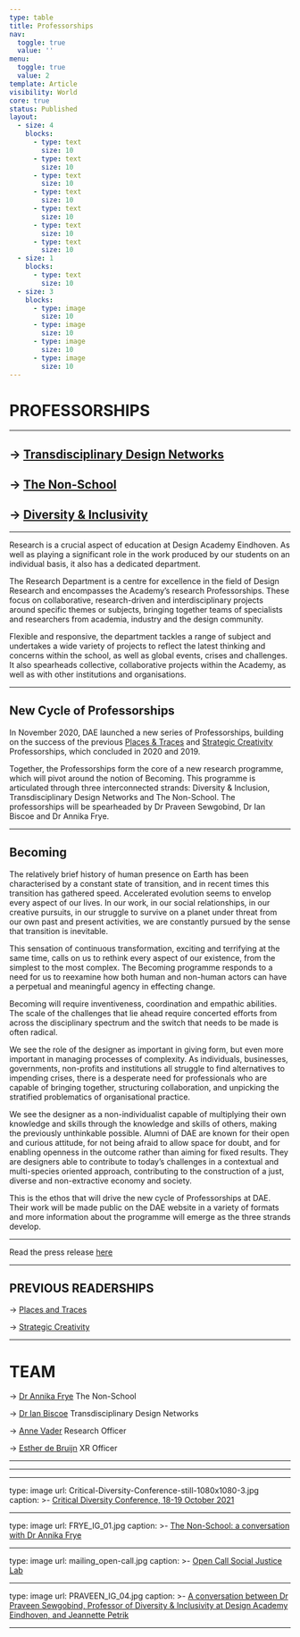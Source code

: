 ```yaml
---
type: table
title: Professorships
nav:
  toggle: true
  value: ''
menu:
  toggle: true
  value: 2
template: Article
visibility: World
core: true
status: Published
layout:
  - size: 4
    blocks:
      - type: text
        size: 10
      - type: text
        size: 10
      - type: text
        size: 10
      - type: text
        size: 10
      - type: text
        size: 10
      - type: text
        size: 10
      - type: text
        size: 10
  - size: 1
    blocks:
      - type: text
        size: 10
  - size: 3
    blocks:
      - type: image
        size: 10
      - type: image
        size: 10
      - type: image
        size: 10
      - type: image
        size: 10
---
```


# PROFESSORSHIPS

---

## → [Transdisciplinary Design Networks](https://designacademy.nl/p/research-and-debate/professorships/transdisciplinary-design-networks)

## → [The Non-School](https://designacademy.nl/p/research-and-debate/professorships/the-non-school)

## → [Diversity & Inclusivity](https://designacademy.nl/p/research-and-debate/professorships/diversity-and-inclusivity)

---

Research is a crucial aspect of education at Design Academy Eindhoven. As well as playing a significant role in the work produced by our students on an individual basis, it also has a dedicated department. 

The Research Department is a centre for excellence in the field of Design Research and encompasses the Academy’s research Professorships. These focus on collaborative, research-driven and interdisciplinary projects around specific themes or subjects, bringing together teams of specialists and researchers from academia, industry and the design community. 

Flexible and responsive, the department tackles a range of subject and undertakes a wide variety of projects to reflect the latest thinking and concerns within the school, as well as global events, crises and challenges. It also spearheads collective, collaborative projects within the Academy, as well as with other institutions and organisations.

---

## New Cycle of Professorships

In November 2020, DAE launched a new series of Professorships, building on the success of the previous [Places & Traces](https://designacademy.nl/p/research-and-debate/professorships/places-and-traces) and [Strategic Creativity](https://designacademy.nl/p/research-and-debate/professorships/strategic-creativity) Professorships, which concluded in 2020 and 2019. 

Together, the Professorships form the core of a new research programme, which will pivot around the notion of Becoming. This programme is articulated through three interconnected strands: Diversity & Inclusion, Transdisciplinary Design Networks and The Non-School. The professorships will be spearheaded by Dr Praveen Sewgobind, Dr Ian Biscoe and Dr Annika Frye.

---

## Becoming

The relatively brief history of human presence on Earth has been characterised by a constant state of transition, and in recent times this transition has gathered speed. Accelerated evolution seems to envelop every aspect of our lives. In our work, in our social relationships, in our creative pursuits, in our struggle to survive on a planet under threat from our own past and present activities, we are constantly pursued by the sense that transition is inevitable. 

This sensation of continuous transformation, exciting and terrifying at the same time, calls on us to rethink every aspect of our existence, from the simplest to the most complex. The Becoming programme responds to a need for us to reexamine how both human and non-human actors can have a perpetual and meaningful agency in effecting change. 

Becoming will require inventiveness, coordination and empathic abilities. The scale of the challenges that lie ahead require concerted efforts from across the disciplinary spectrum and the switch that needs to be made is often radical. 

We see the role of the designer as important in giving form, but even more important in managing processes of complexity. As individuals, businesses, governments, non-profits and institutions all struggle to find alternatives to impending crises, there is a desperate need for professionals who are capable of bringing together, structuring collaboration, and unpicking the stratified problematics of organisational practice. 

We see the designer as a non-individualist capable of multiplying their own knowledge and skills through the knowledge and skills of others, making the previously unthinkable possible. Alumni of DAE are known for their open and curious attitude, for not being afraid to allow space for doubt, and for enabling openness in the outcome rather than aiming for fixed results. They are designers able to contribute to today’s challenges in a contextual and multi-species oriented approach, contributing to the construction of a just, diverse and non-extractive economy and society. 

This is the ethos that will drive the new cycle of Professorships at DAE. Their work will be made public on the DAE website in a variety of formats and more information about the programme will emerge as the three strands develop.

---

Read the press release [here](https://designacademy.nl/p/about-dae/news/a-new-era-for-design-research-at-design-academy-eindhoven)

---

## PREVIOUS READERSHIPS

→ [Places and Traces](https://designacademy.nl/p/research-and-debate/professorships/places-and-traces)

→ [Strategic Creativity](https://designacademy.nl/p/research-and-debate/professorships/strategic-creativity)

---

# TEAM

→ [Dr Annika Frye](https://designacademy.nl/p/about-dae/community/dr-annika-frye)
The Non-School

→ [Dr Ian Biscoe](https://designacademy.nl/p/about-dae/community/dr-ian-biscoe)
Transdisciplinary Design Networks 

→ [Anne Vader](https://designacademy.nl/p/about-dae/community/anne-vader)
Research Officer

→ [Esther de Bruijn](https://designacademy.nl/p/about-dae/community/esther-de-bruijn)
XR Officer
***
***

---

type: image
url: Critical-Diversity-Conference-still-1080x1080-3.jpg
caption: >-
  [Critical Diversity Conference, 18-19 October
  2021](https://designacademy.nl/p/research-and-debate/professorships/critical-diversity-conference)

---

type: image
url: FRYE_IG_01.jpg
caption: >-
  [The Non-School: a conversation with Dr Annika
  Frye](https://designacademy.nl/p/research-and-debate/professorships/the-non-school-a-conversation-with-dr-annika-frye)

---

type: image
url: mailing_open-call.jpg
caption: >-
  [Open Call Social Justice
  Lab](https://designacademy.nl/p/research-and-debate/professorships/social-justice-lab-open-call)

---

type: image
url: PRAVEEN_IG_04.jpg
caption: >-
  [A conversation between Dr Praveen Sewgobind, Professor of Diversity &
  Inclusivity at Design Academy Eindhoven, and Jeannette
  Petrik](https://designacademy.nl/p/research-and-debate/professorships/diversity-officers-are-not-enough-a-conversation-between-dr-praveen-sewgobind-and-jeannette-petrik)

---
